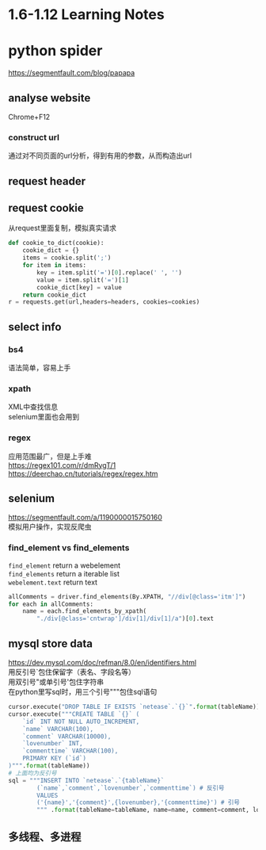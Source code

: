 # 1.6-1.12 Learning Notes
# python spider 
<https://segmentfault.com/blog/papapa>
## analyse website
Chrome+F12
### construct url
通过对不同页面的url分析，得到有用的参数，从而构造出url
## request header
## request cookie
从request里面复制，模拟真实请求
```python
def cookie_to_dict(cookie):
    cookie_dict = {}
    items = cookie.split(';')
    for item in items:
        key = item.split('=')[0].replace(' ', '')
        value = item.split('=')[1]
        cookie_dict[key] = value
    return cookie_dict
r = requests.get(url,headers=headers, cookies=cookies)
```
## select info
### bs4
语法简单，容易上手
### xpath
XML中查找信息  
selenium里面也会用到
### regex
应用范围最广，但是上手难  
<https://regex101.com/r/dmRygT/1>
<https://deerchao.cn/tutorials/regex/regex.htm>
## selenium
<https://segmentfault.com/a/1190000015750160>  
模拟用户操作，实现反爬虫  
### find_element vs find_elements
```find_element```  return a webelement  
```find_elements``` return a iterable list  
```webelement.text``` return text
```python
allComments = driver.find_elements(By.XPATH, "//div[@class='itm']")
for each in allComments:
    name = each.find_elements_by_xpath(
        "./div[@class='cntwrap']/div[1]/div[1]/a")[0].text
```
## mysql store data
<https://dev.mysql.com/doc/refman/8.0/en/identifiers.html>  
用反引号`包住保留字（表名、字段名等）  
用双引号"或单引号'包住字符串  
在python里写sql时，用三个引号"""包住sql语句
```python
cursor.execute("DROP TABLE IF EXISTS `netease`.`{}`".format(tableName))
cursor.execute("""CREATE TABLE `{}` (
    `id` INT NOT NULL AUTO_INCREMENT,
    `name` VARCHAR(100),
    `comment` VARCHAR(10000),
    `lovenumber` INT,
    `commenttime` VARCHAR(100),
    PRIMARY KEY (`id`)
)""".format(tableName)) 
# 上面均为反引号
sql = """INSERT INTO `netease`.`{tableName}`
        (`name`,`comment`,`lovenumber`,`commenttime`) # 反引号
        VALUES
        ('{name}','{comment}',{lovenumber},'{commenttime}') # 引号
        """ .format(tableName=tableName, name=name, comment=comment, lovenumber=lovenumber, commenttime=commenttime)
```
## 多线程、多进程
